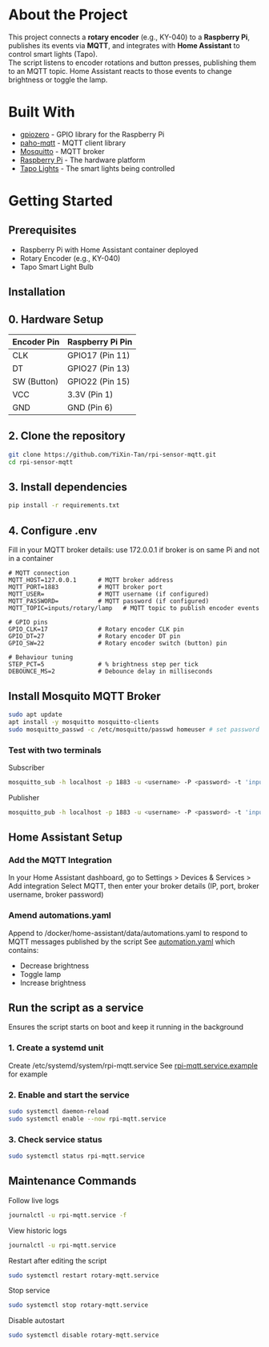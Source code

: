 # About the Project
This project connects a **rotary encoder** (e.g., KY-040) to a **Raspberry Pi**, publishes its events via **MQTT**, and integrates with **Home Assistant** to control smart lights (Tapo).  
The script listens to encoder rotations and button presses, publishing them to an MQTT topic. Home Assistant reacts to those events to change brightness or toggle the lamp.

# Built With
- [gpiozero](https://gpiozero.readthedocs.io/en/stable/) - GPIO library for the Raspberry Pi
- [paho-mqtt](https://pypi.org/project/paho-mqtt/) - MQTT client library
- [Mosquitto](https://mosquitto.org/) - MQTT broker
- [Raspberry Pi](https://www.raspberrypi.com/) - The hardware platform
- [Tapo Lights](https://www.tp-link.com/en/home-networking/smart-light-bulb/) - The smart lights being controlled

# Getting Started
## Prerequisites
- Raspberry Pi with Home Assistant container deployed
- Rotary Encoder (e.g., KY-040)
- Tapo Smart Light Bulb

## Installation
## 0. Hardware Setup
| Encoder Pin | Raspberry Pi Pin |
|-------------|------------------|
| CLK         | GPIO17 (Pin 11)  |
| DT          | GPIO27 (Pin 13)  |
| SW (Button) | GPIO22 (Pin 15)  |
| VCC         | 3.3V (Pin 1)     |
| GND         | GND (Pin 6)      |

## 2. Clone the repository
```bash
git clone https://github.com/YiXin-Tan/rpi-sensor-mqtt.git
cd rpi-sensor-mqtt
```
## 3. Install dependencies
```bash
pip install -r requirements.txt
```

## 4. Configure .env
Fill in your MQTT broker details:
use 172.0.0.1 if broker is on same Pi and not in a container

```
# MQTT connection
MQTT_HOST=127.0.0.1      # MQTT broker address
MQTT_PORT=1883           # MQTT broker port
MQTT_USER=               # MQTT username (if configured)
MQTT_PASSWORD=           # MQTT password (if configured)
MQTT_TOPIC=inputs/rotary/lamp   # MQTT topic to publish encoder events

# GPIO pins
GPIO_CLK=17              # Rotary encoder CLK pin
GPIO_DT=27               # Rotary encoder DT pin
GPIO_SW=22               # Rotary encoder switch (button) pin

# Behaviour tuning
STEP_PCT=5               # % brightness step per tick
DEBOUNCE_MS=2            # Debounce delay in milliseconds
```



## Install Mosquito MQTT Broker
```bash
sudo apt update
apt install -y mosquitto mosquitto-clients
sudo mosquitto_passwd -c /etc/mosquitto/passwd homeuser # set password
```

### Test with two terminals
Subscriber
```bash
mosquitto_sub -h localhost -p 1883 -u <username> -P <password> -t 'inputs/rotary/lamp' -v
```
Publisher
```bash
mosquitto_pub -h localhost -p 1883 -u <username> -P <password> -t 'inputs/rotary/lamp' -m 'toggle'
````

## Home Assistant Setup
### Add the MQTT Integration
In your Home Assistant dashboard, go to Settings > Devices & Services > Add integration
Select MQTT, then enter your broker details (IP, port, broker username, broker password)

### Amend automations.yaml
Append to /docker/home-assistant/data/automations.yaml to respond to MQTT messages published by the script
See [automation.yaml](https://github.com/YiXin-Tan/rpi-sensor-mqtt/blob/main/setup/automation.yaml) which contains:
- Decrease brightness
- Toggle lamp
- Increase brightness

## Run the script as a service 
Ensures the script starts on boot and keep it running in the background
### 1. Create a systemd unit
Create /etc/systemd/system/rpi-mqtt.service
See [rpi-mqtt.service.example](https://github.com/YiXin-Tan/rpi-sensor-mqtt/blob/main/setup/rpi-mqtt.service.example) for example

### 2. Enable and start the service
```bash
sudo systemctl daemon-reload
sudo systemctl enable --now rpi-mqtt.service
```

### 3. Check service status
```bash
sudo systemctl status rpi-mqtt.service
```


## Maintenance Commands
Follow live logs
```bash
journalctl -u rpi-mqtt.service -f
```

View historic logs
```bash
journalctl -u rpi-mqtt.service
```

Restart after editing the script
```bash
sudo systemctl restart rotary-mqtt.service
```

Stop service
```bash
sudo systemctl stop rotary-mqtt.service
```

Disable autostart
```bash
sudo systemctl disable rotary-mqtt.service
```

